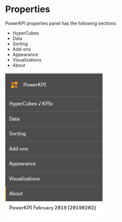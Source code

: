 # Properties

PowerKPI properties panel has the following sections:

* HyperCubes
* Data
* Sorting
* Add-ons
*  Appearance
*  Visualizations
* About

![](../.gitbook/assets/image%20%2822%29.png)

